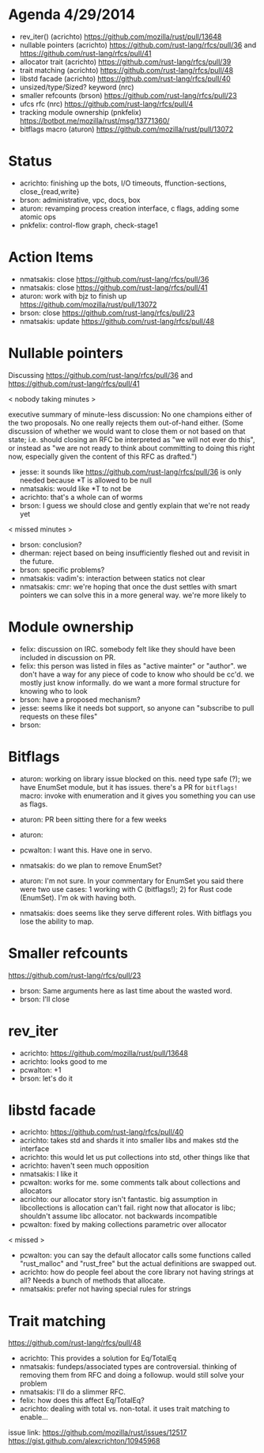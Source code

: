 # Agenda 4/29/2014

* rev_iter() (acrichto) https://github.com/mozilla/rust/pull/13648 
* nullable pointers (acrichto) https://github.com/rust-lang/rfcs/pull/36 and https://github.com/rust-lang/rfcs/pull/41
* allocator trait (acrichto) https://github.com/rust-lang/rfcs/pull/39
* trait matching (acrichto) https://github.com/rust-lang/rfcs/pull/48
* libstd facade (acrichto) https://github.com/rust-lang/rfcs/pull/40
* unsized/type/Sized? keyword (nrc)
* smaller refcounts (brson) https://github.com/rust-lang/rfcs/pull/23
* ufcs rfc (nrc) https://github.com/rust-lang/rfcs/pull/4
* tracking module ownership (pnkfelix) https://botbot.me/mozilla/rust/msg/13771360/
* bitflags macro (aturon) https://github.com/mozilla/rust/pull/13072

# Status

* acrichto: finishing up the bots, I/O timeouts, ffunction-sections, close_{read,write}
* brson: administrative, vpc, docs, box
* aturon: revamping process creation interface, c flags, adding some atomic ops
* pnkfelix: control-flow graph, check-stage1

# Action Items

* nmatsakis: close https://github.com/rust-lang/rfcs/pull/36
* nmatsakis: close https://github.com/rust-lang/rfcs/pull/41
* aturon: work with bjz to finish up https://github.com/mozilla/rust/pull/13072
* brson: close https://github.com/rust-lang/rfcs/pull/23
* nmatsakis: update https://github.com/rust-lang/rfcs/pull/48

# Nullable pointers

Discussing https://github.com/rust-lang/rfcs/pull/36 and https://github.com/rust-lang/rfcs/pull/41

< nobody taking minutes >

executive summary of minute-less discussion: No one champions either of the two proposals.  No one really rejects them out-of-hand either.  (Some discussion of whether we would want to close them or not based on that state; i.e. should closing an RFC be interpreted as "we will not ever do this", or instead as "we are not ready to think about committing to doing this right now, especially given the content of this RFC as drafted.")

- jesse: it sounds like https://github.com/rust-lang/rfcs/pull/36 is only needed because *T is allowed to be null
- nmatsakis: would like *T to not be
- acrichto: that's a whole can of worms
- brson: I guess we should close and gently explain that we're not ready yet

< missed minutes >

- brson: conclusion?
- dherman: reject based on being insufficiently fleshed out and revisit in the future.
- brson: specific problems?
- nmatsakis: vadim's: interaction between statics not clear
- nmatsakis: cmr: we're hoping that once the dust settles with smart pointers we can solve this in a more general way. we're more likely to 

# Module ownership

- felix: discussion on IRC. somebody felt like they should have been included in discussion on PR.
- felix: this person was listed in files as "active mainter" or "author". we don't have a way for any piece of code to know who should be cc'd. we mostly just know informally. do we want a more formal structure for knowing who to look 
- brson: have a proposed mechanism?
- jesse: seems like it needs bot support, so anyone can "subscribe to pull requests on these files"
- brson: 


# Bitflags

- aturon: working on library issue blocked on this. need type safe (?); we have EnumSet module, but it has issues. there's a PR for `bitflags!` macro: invoke with enumeration and it gives you something you can use as flags.
- aturon: PR been sitting there for a few weeks
- aturon:
- pcwalton: I want this. Have one in servo.

- nmatsakis: do we plan to remove EnumSet?
- aturon: I'm not sure. In your commentary for EnumSet you said there were two use cases: 1 working with C (bitflags!); 2) for Rust code (EnumSet). I'm ok with having both.
- nmatsakis: does seems like they serve different roles. With bitflags you lose the ability to map.

# Smaller refcounts 

https://github.com/rust-lang/rfcs/pull/23

- brson: Same arguments here as last time about the wasted word.
- brson: I'll close

# rev_iter

- acrichto: https://github.com/mozilla/rust/pull/13648
- acrichto: looks good to me
- pcwalton: +1
- brson: let's do it

# libstd facade

- acrichto: https://github.com/rust-lang/rfcs/pull/40
- acrichto: takes std and shards it into smaller libs and makes std the interface
- acrichto: this would let us put collections into std, other things like that
- acrichto: haven't seen much opposition
- nmatsakis: I like it
- pcwalton: works for me. some comments talk about collections and allocators
- acrichto: our allocator story isn't fantastic. big assumption in libcollections is allocation can't fail. right now that allocator is libc; shouldn't assume libc allocator. not backwards incompatible
- pcwalton: fixed by making collections parametric over allocator

< missed >

- pcwalton: you can say the default allocator calls some functions called "rust_malloc" and "rust_free" but the actual definitions are swapped out.
- acrichto: how do people feel about the core library not having strings at all? Needs a bunch of methods that allocate.
- nmatsakis: prefer not having special rules for strings


# Trait matching 

https://github.com/rust-lang/rfcs/pull/48

- acrichto: This provides a solution for Eq/TotalEq
- nmatsakis: fundeps/associated types are controversial. thinking of removing them from RFC and doing a followup. would still solve your problem
- nmatsakis: I'll do a slimmer RFC.
- felix: how does this affect Eq/TotalEq?
- acrichto: dealing with total vs. non-total. it uses trait matching to enable...

issue link: https://github.com/mozilla/rust/issues/12517
https://gist.github.com/alexcrichton/10945968
